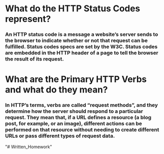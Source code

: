 # What do the HTTP Status Codes represent?

### An HTTP status code is a message a website’s server sends to the browser to indicate whether or not that request can be fulfilled. Status codes specs are set by the W3C. Status codes are embedded in the HTTP header of a page to tell the browser the result of its request.

# What are the Primary HTTP Verbs and what do they mean?
### In HTTP’s terms, verbs are called “request methods”, and they determine how the server should respond to a particular request. They mean that, if a URL defines a resource (a blog post, for example, or an image), different actions can be performed on that resource without needing to create different URLs or pass different types of request data.

"# Written_Homework" 
